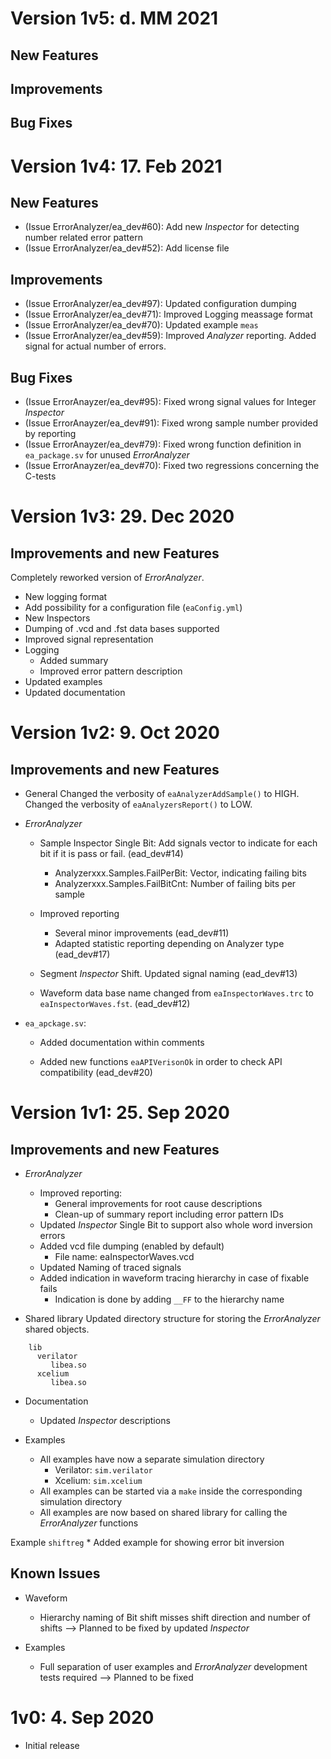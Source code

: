 # Version 1v5: d. MM 2021

## New Features

## Improvements

## Bug Fixes


# Version 1v4: 17. Feb 2021

## New Features 
  - (Issue ErrorAnalyzer/ea_dev#60): Add new *Inspector* for detecting number related error pattern
  - (Issue ErrorAnalyzer/ea_dev#52): Add license file
  
## Improvements
  - (Issue ErrorAnalyzer/ea_dev#97): Updated configuration dumping
  - (Issue ErrorAnalyzer/ea_dev#71): Improved Logging meassage format
  - (Issue ErrorAnalyzer/ea_dev#70): Updated example `meas` 
  - (Issue ErrorAnalyzer/ea_dev#59): Improved *Analyzer* reporting. Added signal for actual number of errors. 
  
## Bug Fixes
  - (Issue ErrorAnayzer/ea_dev#95): Fixed wrong signal values for Integer *Inspector*
  - (Issue ErrorAnayzer/ea_dev#91): Fixed wrong sample number provided by reporting
  - (Issue ErrorAnayzer/ea_dev#79): Fixed wrong function definition in `ea_package.sv` for unused *ErrorAnalyzer* 
  - (Issue ErrorAnayzer/ea_dev#70): Fixed two regressions concerning the C-tests

# Version 1v3: 29. Dec 2020

Improvements and new Features
-----------------------------


Completely reworked version of *ErrorAnalyzer*. 

  * New logging format
  * Add possibility for a configuration file (`eaConfig.yml`)
  * New Inspectors
  * Dumping of .vcd and .fst data bases supported
  * Improved signal representation
  * Logging
    * Added summary
    * Improved error pattern description
  * Updated examples
  * Updated documentation


# Version 1v2: 9. Oct 2020

Improvements and new Features
-----------------------------

* General
  Changed the verbosity of `eaAnalyzerAddSample()` to HIGH.
  Changed the verbosity of `eaAnalyzersReport()` to LOW.

* *ErrorAnalyzer*
    * Sample Inspector Single Bit: Add signals vector to indicate for each bit if it is pass or fail. (ead_dev#14)
        * Analyzerxxx.Samples.FailPerBit: Vector, indicating failing bits
        * Analyzerxxx.Samples.FailBitCnt: Number of failing bits per sample
    
    * Improved reporting 
      * Several minor improvements (ead_dev#11) 
      * Adapted statistic reporting depending on Analyzer type (ead_dev#17)
       
    * Segment *Inspector* Shift. Updated signal naming (ead_dev#13)
    
    * Waveform data base name changed from `eaInspectorWaves.trc` to `eaInspectorWaves.fst`. (ead_dev#12)
    
* `ea_apckage.sv`: 
    * Added documentation within comments  
    
    * Added new functions `eaAPIVerisonOk` in order to check API compatibility (ead_dev#20)
    


# Version 1v1: 25. Sep 2020


Improvements and new Features
-----------------------------

* *ErrorAnalyzer*
    * Improved reporting:
      * General improvements for root cause descriptions
      * Clean-up of summary report including error pattern IDs
    * Updated *Inspector* Single Bit to support also whole word inversion errors
    * Added vcd file dumping (enabled by default)
        * File name: eaInspectorWaves.vcd
    * Updated Naming of traced signals
    * Added indication in waveform tracing hierarchy in case of fixable fails
      * Indication is done by adding  `__FF` to the hierarchy name 

* Shared library
Updated directory structure for storing the *ErrorAnalyzer* shared objects.

```
    lib
      verilator
         libea.so
      xcelium
         libea.so
```

* Documentation
    * Updated *Inspector* descriptions

* Examples
    * All examples have now a separate simulation directory
        * Verilator: `sim.verilator` 
        * Xcelium: `sim.xcelium`
    * All examples can be started via a `make` inside the corresponding simulation directory
    * All examples are now based on shared library for calling the *ErrorAnalyzer* functions
      
Example `shiftreg`
    * Added example for showing error bit inversion
 
 
Known Issues
------------

* Waveform 
    * Hierarchy naming of Bit shift misses shift direction and number of shifts --> Planned to be fixed by updated *Inspector*
    
* Examples
    * Full separation of user examples and *ErrorAnalyzer* development tests required --> Planned to be fixed



# 1v0: 4. Sep 2020
 
 
- Initial release
